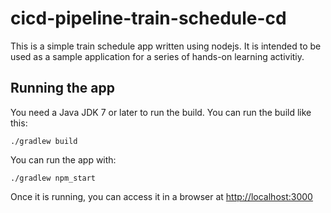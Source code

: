 # cicd-pipeline-train-schedule-cd

This is a simple train schedule app written using nodejs. It is intended to be used as a sample application for a series of hands-on learning activitiy.

## Running the app

You need a Java JDK 7 or later to run the build. You can run the build like this:

    ./gradlew build

You can run the app with:

    ./gradlew npm_start

Once it is running, you can access it in a browser at [http://localhost:3000](http://localhost:3000)
